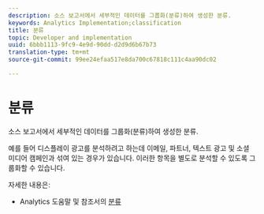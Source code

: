 ```yaml
---
description: 소스 보고서에서 세부적인 데이터를 그룹화(분류)하여 생성한 분류.
keywords: Analytics Implementation;classification
title: 분류
topic: Developer and implementation
uuid: 6bbb1113-9fc9-4e9d-90dd-d2d9d6b67b73
translation-type: tm+mt
source-git-commit: 99ee24efaa517e8da700c67818c111c4aa90dc02

---
```



# 분류

소스 보고서에서 세부적인 데이터를 그룹화(분류)하여 생성한 분류.

예를 들어 디스플레이 광고를 분석하려고 하는데 이메일, 파트너, 텍스트 광고 및 소셜 미디어 캠페인과 섞여 있는 경우가 있습니다. 이러한 항목을 별도로 분석할 수 있도록 그룹화할 수 있습니다.

자세한 내용은:

* Analytics 도움말 및 참조서의 [분류](https://marketing.adobe.com/resources/help/en_US/reference/classifications.html)

